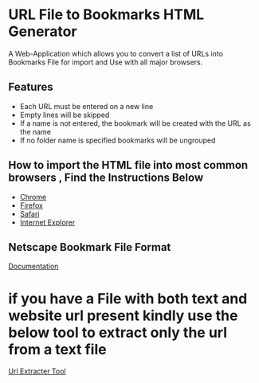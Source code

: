 # URL File to Bookmarks HTML Generator
A Web-Application which allows you to convert a list of URLs into Bookmarks File  for import and Use  with all major browsers.

## Features

 - Each URL must be entered on a new line
 - Empty lines will be skipped
 - If a name is not entered, the bookmark will be created with the URL as the name
 - If no folder name is specified bookmarks will be ungrouped

## How to import the HTML file into most common browsers , Find the Instructions Below

 - [Chrome](https://support.google.com/chrome/answer/96816?hl=en)
 - [Firefox](https://support.mozilla.org/en-US/kb/import-bookmarks-html-file)
 - [Safari](https://support.apple.com/en-au/guide/safari/ibrw1015/mac)
 - [Internet Explorer](https://support.microsoft.com/en-us/help/211089/how-to-import-and-export-the-internet-explorer-favorites-folder-to-a-3)

 ## Netscape Bookmark File Format

 [Documentation](https://docs.microsoft.com/en-us/previous-versions/windows/internet-explorer/ie-developer/platform-apis/aa753582(v=vs.85)?redirectedfrom=MSDN)
 # if you have a File with both text and website url present  kindly use the below tool to extract only the url from a text file 
 
 [Url Extracter Tool](https://www.browserling.com/tools/extract-urlshttps://www.browserling.com/tools/extract-urls)